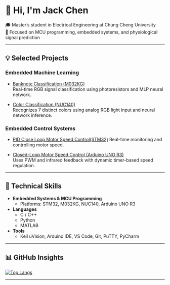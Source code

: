 # 👋 Hi, I'm Jack Chen

🎓 Master’s student in Electrical Engineering at Chung Cheng University  
🔬 Focused on MCU programming, embedded systems, and physiological signal prediction


---

## 💡 Selected Projects

### Embedded Machine Learning
- [Banknote Classification (M032KG)](https://github.com/Weichi910622/Banknote-Recognition)  
  Real-time RGB signal classification using photoresistors and MLP neural network.

- [Color Classification (NUC140)](https://github.com/Weichi910622/Color-Recognition)  
  Recognizes 7 distinct colors using analog RGB light input and neural network inference.

### Embedded Control Systems
- [PID Close Loop Motor Speed Control(STM32)](https://github.com/Weichi910622/STM32-PID_Closed_Loop_Motor_Speed_Control)
  Real-time monitoring and controlling motor speed.
  
- [Closed-Loop Motor Speed Control (Arduino UNO R3)](https://github.com/Weichi910622/Closed-Loop-Motor-Speed-Control)  
  Uses PWM and infrared feedback with dynamic timer-based speed regulation.

---

## 🔧 Technical Skills

- **Embedded Systems & MCU Programming**
  - Platforms: STM32, M032KG, NUC140, Arduino UNO R3
- **Languages**
  - C / C++
  - Python
  - MATLAB
- **Tools**
  - Keil uVision, Arduino IDE, VS Code, Git, PuTTY, PyCharm

---

## 📊 GitHub Insights

[![Top Langs](https://github-readme-stats.vercel.app/api/top-langs/?username=Weichi910622&layout=donut&exclude_repo=Weichi910622.github.io&theme=tokyonight)](https://github.com/anuraghazra/github-readme-stats)

---



